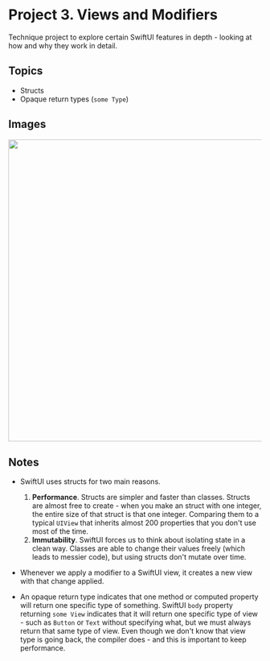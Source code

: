 

# Project 3. Views and Modifiers

Technique project to explore certain SwiftUI features in depth - looking at how and why they work in detail.

## Topics

- Structs
- Opaque return types (`some Type`)

## Images

<p align="center"><img src="./img/run-example.gif" height="600px"></p>

## Notes

- SwiftUI uses structs for two main reasons.
    1. **Performance**. Structs are simpler and faster than classes. Structs are almost free to create - when you make an struct with one integer, the entire size of that struct is that one integer. Comparing them to a typical `UIView` that inherits almost 200 properties that you don't use most of the time.
    2. **Immutability**. SwiftUI forces us to think about isolating state in a clean way. Classes are able to change their values freely (which leads to messier code), but using structs don't mutate over time.  

- Whenever we apply a modifier to a SwiftUI view, it creates a new view with that change applied.

- An opaque return type indicates that one method or computed property will return one specific type of something. SwiftUI `body` property returning `some View` indicates that it will return one specific type of view - such as `Button` or `Text` without specifying what, but we must always return that same type of view. Even though we don't know that view type is going back, the compiler does - and this is important to keep performance.

